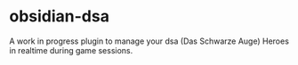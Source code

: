 # obsidian-dsa
A work in progress plugin to manage your dsa (Das Schwarze Auge) Heroes in realtime during game sessions.
